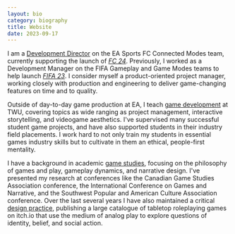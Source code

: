 ```yaml
---
layout: bio
category: biography
title: Website
date: 2023-09-17
---
```


I am a [Development Director](https://www.linkedin.com/in/steinea/) on the EA Sports FC Connected Modes team, currently supporting the launch of [*FC 24*](https://www.ea.com/games/ea-sports-fc/fc-24). Previously, I worked as a Development Manager on the FIFA Gameplay and Game Modes teams to help launch [*FIFA 23*](https://www.ea.com/games/fifa/fifa-23). I consider myself a product-oriented project manager, working closely with production and engineering to deliver game-changing features on time and to quality.

Outside of day-to-day game production at EA, I teach [game development](https://www.twu.ca/profile/eric-stein) at TWU, covering topics as wide ranging as project management, interactive storytelling, and videogame aesthetics. I've supervised many successful student game projects, and have also supported students in their industry field placements. I work hard to not only train my students in essential games industry skills but to cultivate in them an ethical, people-first mentality.

I have a background in academic [game studies](https://orcid.org/0000-0003-4131-2695), focusing on the philosophy of games and play, gameplay dynamics, and narrative design. I've presented my research at conferences like the Canadian Game Studies Association conference, the International Conference on Games and Narrative, and the Southwest Popular and American Culture Association conference. Over the last several years I have also maintained a critical [design practice](https://steinea.itch.io/), publishing a large catalogue of tabletop roleplaying games on itch.io that use the medium of analog play to explore questions of identity, belief, and social action.
